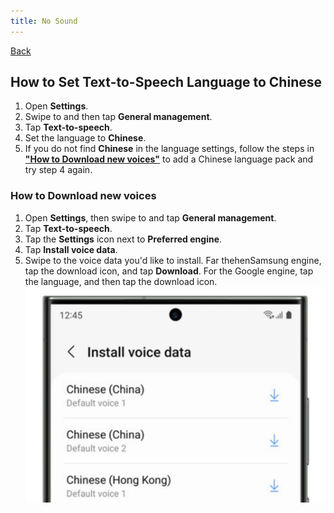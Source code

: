 ```yaml
---
title: No Sound
---
```


[Back](../help.md)

## How to Set Text-to-Speech Language to Chinese

1. Open **Settings**.
2. Swipe to and then tap **General management**.
3. Tap **Text-to-speech**.
4. Set the language to **Chinese**.
5. If you do not find **Chinese** in the language settings, follow the steps in [**"How to Download new voices"**](#How-to-Download-New-Voices) to add a Chinese language pack and try step 4 again.

### How to Download new voices
1. Open **Settings**, then swipe to and tap **General management**.
2. Tap **Text-to-speech**.
3. Tap the **Settings** icon next to **Preferred engine**.
4. Tap **Install voice data**.
5. Swipe to the voice data you'd like to install. Far thehenSamsung engine, tap the download icon, and tap **Download**. For the Google engine, tap the language, and then tap the download icon.
![down new voices](../images/no_sound.png)

